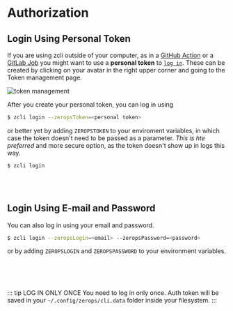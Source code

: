 # Authorization

## Login Using Personal Token

If you are using zcli outside of your computer, as in a [GitHub Action](/documentation/deploy/use-in-github-actions.html) or a [GitLab Job](/documentation/deploy/use-in-gitlab-ci.html) you might want to use a **personal token** to [`log in`](/documentation/cli/installation-authorization.html#login-using-personal-token). These can be created by clicking on your avatar in the right upper corner and going to the Token management page.

![token management](/token-management.png "token management")

After you create your personal token, you can log in using

```bash
$ zcli login --zeropsToken=<personal token>
```

or better yet by adding `ZEROPSTOKEN` to your enviroment variables, in which case the token doesn't need to be passed as a parameter. *This is hte preferred* and more secure option, as the token doesn't show up in logs this way.

```bash
$ zcli login
```

<br/>
<br/>

## Login Using E-mail and Password

You can also log in using your email and password.

```bash
$ zcli login --zeropsLogin=<email> --zeropsPassword=<password>
```

or by adding `ZEROPSLOGIN` and `ZEROPSPASSWORD` to your environment variables.

<br/>
<br/>
<br/>

::: tip LOG IN ONLY ONCE
You need to log in only once. Auth token will be saved in your `~/.config/zerops/cli.data` folder inside your filesystem.
:::
